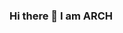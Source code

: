 ### Hi there 👋 I am ARCH

<!--
**iamarch/iamarch** is a ✨ _special_ ✨ repository because its `README.md` (this file) appears on your GitHub profile.

: 🔭 I’m currently working on GitHub
: 🌱 I’m currently learning Py_Java
: 👯 I’m looking to collaborate on GitHub
: 🤔 I’m looking for help For me
: 💬 Ask me about anything, I am happy to help
: 📫 How to reach me: On_Telegram - @iamarch
: ⚡ Fun fact:  I'm Still Student
-->
